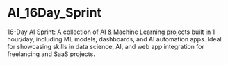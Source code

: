 # AI_16Day_Sprint
16-Day AI Sprint: A collection of AI &amp; Machine Learning projects built in 1 hour/day, including ML models, dashboards, and AI automation apps. Ideal for showcasing skills in data science, AI, and web app integration for freelancing and SaaS projects.
